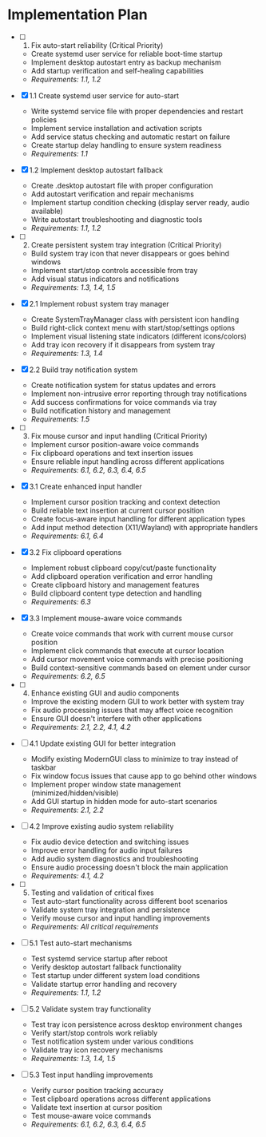 # Implementation Plan

- [ ] 1. Fix auto-start reliability (Critical Priority)
  - Create systemd user service for reliable boot-time startup
  - Implement desktop autostart entry as backup mechanism
  - Add startup verification and self-healing capabilities
  - _Requirements: 1.1, 1.2_

- [x] 1.1 Create systemd user service for auto-start
  - Write systemd service file with proper dependencies and restart policies
  - Implement service installation and activation scripts
  - Add service status checking and automatic restart on failure
  - Create startup delay handling to ensure system readiness
  - _Requirements: 1.1_

- [x] 1.2 Implement desktop autostart fallback
  - Create .desktop autostart file with proper configuration
  - Add autostart verification and repair mechanisms
  - Implement startup condition checking (display server ready, audio available)
  - Write autostart troubleshooting and diagnostic tools
  - _Requirements: 1.1, 1.2_

- [ ] 2. Create persistent system tray integration (Critical Priority)
  - Build system tray icon that never disappears or goes behind windows
  - Implement start/stop controls accessible from tray
  - Add visual status indicators and notifications
  - _Requirements: 1.3, 1.4, 1.5_

- [x] 2.1 Implement robust system tray manager
  - Create SystemTrayManager class with persistent icon handling
  - Build right-click context menu with start/stop/settings options
  - Implement visual listening state indicators (different icons/colors)
  - Add tray icon recovery if it disappears from system tray
  - _Requirements: 1.3, 1.4_

- [x] 2.2 Build tray notification system
  - Create notification system for status updates and errors
  - Implement non-intrusive error reporting through tray notifications
  - Add success confirmations for voice commands via tray
  - Build notification history and management
  - _Requirements: 1.5_

- [ ] 3. Fix mouse cursor and input handling (Critical Priority)
  - Implement cursor position-aware voice commands
  - Fix clipboard operations and text insertion issues
  - Ensure reliable input handling across different applications
  - _Requirements: 6.1, 6.2, 6.3, 6.4, 6.5_

- [x] 3.1 Create enhanced input handler
  - Implement cursor position tracking and context detection
  - Build reliable text insertion at current cursor position
  - Create focus-aware input handling for different application types
  - Add input method detection (X11/Wayland) with appropriate handlers
  - _Requirements: 6.1, 6.4_

- [x] 3.2 Fix clipboard operations
  - Implement robust clipboard copy/cut/paste functionality
  - Add clipboard operation verification and error handling
  - Create clipboard history and management features
  - Build clipboard content type detection and handling
  - _Requirements: 6.3_

- [x] 3.3 Implement mouse-aware voice commands
  - Create voice commands that work with current mouse cursor position
  - Implement click commands that execute at cursor location
  - Add cursor movement voice commands with precise positioning
  - Build context-sensitive commands based on element under cursor
  - _Requirements: 6.2, 6.5_

- [ ] 4. Enhance existing GUI and audio components
  - Improve the existing modern GUI to work better with system tray
  - Fix audio processing issues that may affect voice recognition
  - Ensure GUI doesn't interfere with other applications
  - _Requirements: 2.1, 2.2, 4.1, 4.2_

- [ ] 4.1 Update existing GUI for better integration
  - Modify existing ModernGUI class to minimize to tray instead of taskbar
  - Fix window focus issues that cause app to go behind other windows
  - Implement proper window state management (minimized/hidden/visible)
  - Add GUI startup in hidden mode for auto-start scenarios
  - _Requirements: 2.1, 2.2_

- [ ] 4.2 Improve existing audio system reliability
  - Fix audio device detection and switching issues
  - Improve error handling for audio input failures
  - Add audio system diagnostics and troubleshooting
  - Ensure audio processing doesn't block the main application
  - _Requirements: 4.1, 4.2_

- [ ] 5. Testing and validation of critical fixes
  - Test auto-start functionality across different boot scenarios
  - Validate system tray integration and persistence
  - Verify mouse cursor and input handling improvements
  - _Requirements: All critical requirements_

- [ ] 5.1 Test auto-start mechanisms
  - Test systemd service startup after reboot
  - Verify desktop autostart fallback functionality
  - Test startup under different system load conditions
  - Validate startup error handling and recovery
  - _Requirements: 1.1, 1.2_

- [ ] 5.2 Validate system tray functionality
  - Test tray icon persistence across desktop environment changes
  - Verify start/stop controls work reliably
  - Test notification system under various conditions
  - Validate tray icon recovery mechanisms
  - _Requirements: 1.3, 1.4, 1.5_

- [ ] 5.3 Test input handling improvements
  - Verify cursor position tracking accuracy
  - Test clipboard operations across different applications
  - Validate text insertion at cursor position
  - Test mouse-aware voice commands
  - _Requirements: 6.1, 6.2, 6.3, 6.4, 6.5_
